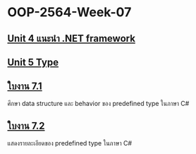 # OOP-2564-Week-07 #

## [Unit 4 แนะนำ .NET framework](Unit-4-Intro-to-Net-framework.md) ## 


## [Unit 5 Type](Unit-5-Types.md) ## 


## [ใบงาน 7.1 ](./Lab/Lab_Week07_topic1.md) ##
ศึกษา data structure และ behavior ของ predefined type ในภาษา C#

## [ใบงาน 7.2 ](./Lab/Lab_Week07_topic2.md) ##
แสดงรายละเอียดของ predefined type ในภาษา C#
